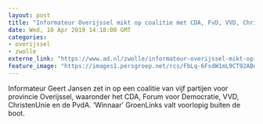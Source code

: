 ```yaml
---
layout: post
title: "Informateur Overijssel mikt op coalitie met CDA, FvD, VVD, ChristenUnie en PvdA"
date: Wed, 10 Apr 2019 14:18:00 GMT
categories: 
- overijssel 
- zwolle 
externe_link: "https://www.ad.nl/zwolle/informateur-overijssel-mikt-op-coalitie-met-cda-fvd-vvd-christenunie-en-pvda~aeb4b9e2/"
feature_image: "https://images1.persgroep.net/rcs/FbLq-6FsdW1mL9CT92ABoEI-hJU/diocontent/144366377/_fitwidth/400/?appId=21791a8992982cd8da851550a453bd7f&quality=0.7"
---
```


Informateur Geert Jansen zet in op een coalitie van vijf partijen voor provincie Overijssel, waaronder het CDA, Forum voor Democratie, VVD, ChristenUnie en de PvdA.  ‘Winnaar’ GroenLinks valt voorlopig buiten de boot.
